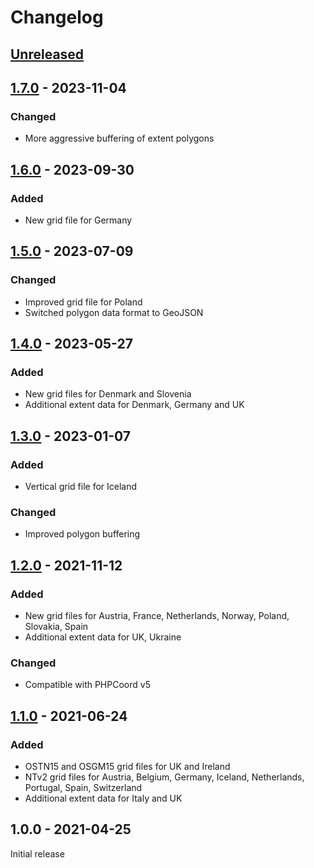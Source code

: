 # Changelog

## [Unreleased]

## [1.7.0] - 2023-11-04
### Changed
- More aggressive buffering of extent polygons

## [1.6.0] - 2023-09-30
### Added
- New grid file for Germany

## [1.5.0] - 2023-07-09
### Changed
- Improved grid file for Poland
- Switched polygon data format to GeoJSON

## [1.4.0] - 2023-05-27
### Added
- New grid files for Denmark and Slovenia
- Additional extent data for Denmark, Germany and UK

## [1.3.0] - 2023-01-07
### Added
- Vertical grid file for Iceland

### Changed
- Improved polygon buffering

## [1.2.0] - 2021-11-12
### Added
- New grid files for Austria, France, Netherlands, Norway, Poland, Slovakia, Spain
- Additional extent data for UK, Ukraine

### Changed
- Compatible with PHPCoord v5

## [1.1.0] - 2021-06-24
### Added
- OSTN15 and OSGM15 grid files for UK and Ireland
- NTv2 grid files for Austria, Belgium, Germany, Iceland, Netherlands, Portugal, Spain, Switzerland
- Additional extent data for Italy and UK

## 1.0.0 - 2021-04-25
Initial release

[Unreleased]: https://github.com/dvdoug/PHPCoordEurope/compare/v1.7.0...HEAD
[1.7.0]: https://github.com/dvdoug/PHPCoordEurope/compare/v1.6.0...v1.7.0
[1.6.0]: https://github.com/dvdoug/PHPCoordEurope/compare/v1.5.0...v1.6.0
[1.5.0]: https://github.com/dvdoug/PHPCoordEurope/compare/v1.4.0...v1.5.0
[1.4.0]: https://github.com/dvdoug/PHPCoordEurope/compare/v1.3.0...v1.4.0
[1.3.0]: https://github.com/dvdoug/PHPCoordEurope/compare/v1.2.0...v1.3.0
[1.2.0]: https://github.com/dvdoug/PHPCoordEurope/compare/v1.1.0...v1.2.0
[1.1.0]: https://github.com/dvdoug/PHPCoordEurope/compare/v1.0.0...v1.1.0

